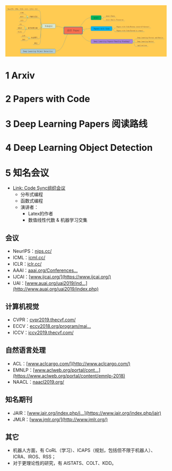 <img src="https://raw.githubusercontent.com/DaiDuncan/PicUploader/main/img2/20210427121323.png" style="zoom:200%;" />



# 1 Arxiv

# 2 Papers with Code

# 3 Deep Learning Papers 阅读路线

# 4 Deep Learning Object Detection

# 5 知名会议

- [Link: Code Sync组织会议](https://codesync.global/conferences/code-mesh-ldn/)
  - 分布式编程
  - 函数式编程
  - 演讲者：
    - Latex的作者
    - 数值线性代数 & 机器学习交集



## 会议

- NeurIPS：[nips.cc/](https://nips.cc/)
- ICML：[icml.cc/](https://icml.cc/)
- ICLR：[iclr.cc/](https://iclr.cc/)
- AAAI：[aaai.org/Conferences…](https://aaai.org/Conferences/AAAI-19/)
- IJCAI：[www.ijcai.org/](https://www.ijcai.org/)
- UAI：[www.auai.org/uai2019/ind…](http://www.auai.org/uai2019/index.php)



## **计算机视觉**

- CVPR：[cvpr2019.thecvf.com/](http://cvpr2019.thecvf.com/)
- ECCV：[eccv2018.org/program/mai…](https://eccv2018.org/program/main-conference/)
- ICCV：[iccv2019.thecvf.com/](http://iccv2019.thecvf.com/)



## 自然语言处理

- ACL：[www.aclcargo.com/](http://www.aclcargo.com/)
- EMNLP：[www.aclweb.org/portal/cont…](https://www.aclweb.org/portal/content/emnlp-2018)
- NAACL：[naacl2019.org/](https://naacl2019.org/)



## 知名期刊

- JAIR：[www.jair.org/index.php/j…](https://www.jair.org/index.php/jair)
- JMLR：[www.jmlr.org/](http://www.jmlr.org/)



## 其它

- 机器人方面，有 CoRL（学习）、ICAPS（规划，包括但不限于机器人）、ICRA、IROS、RSS；
- 对于更理论性的研究，有 AISTATS、COLT、KDD。